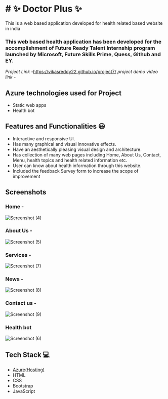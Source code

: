 # # ✨  Doctor Plus ✨

This is a web based application developed for health related based website in india

### This web based health application has been developed for the accomplishment of Future Ready Talent Internship program launched by Microsoft, Future Skills Prime, Quess, Github and EY.


*Project Link* -https://vikasreddy22.github.io/project7/
*project demo video link* - 

## Azure technologies used for Project

- Static web apps
- Health bot

## Features and Functionalities 😃

- Interactive and responsive UI.
- Has many graphical and visual innovative effects.
- Have an aesthetically pleasing visual design and architecture.
- Has collection of many web pages including Home, About Us, Contact, Menu, health topics and health related information etc.
- User can know about health information through this website.
- Included the feedback Survey form to increase the scope of improvement 

## Screenshots
### Home -
![Screenshot (4)](https://user-images.githubusercontent.com/119279262/217211712-03cc7724-a152-44b3-8cd9-c443234aaa80.png)


### About Us -

![Screenshot (5)](https://user-images.githubusercontent.com/119279262/217211739-fb694901-66e8-4387-8336-55d0baf6305a.png)


### Services -

![Screenshot (7)](https://user-images.githubusercontent.com/119279262/217211911-98adc9c4-7878-4f7a-be43-63091ff09d97.png)


### News -
![Screenshot (8)](https://user-images.githubusercontent.com/119279262/217211971-cc5b142b-8d55-448d-aca4-764932df723d.png)



### Contact us -

![Screenshot (9)](https://user-images.githubusercontent.com/119279262/217212003-b9b5f6ca-b237-4c1d-b91a-c004574d59a5.png)


### Health bot
![Screenshot (6)](https://user-images.githubusercontent.com/119279262/217211848-087d099a-a9a9-4c07-97ac-4e481a2bc96a.png)



## Tech Stack 💻

- [Azure(Hosting)](https://azure.microsoft.com/en-in/features/azure-portal/)
- HTML
- CSS
- Bootstrap
- JavaScript
